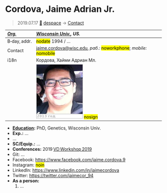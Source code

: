 # Cordova, Jaime Adrian Jr.
> 2019.07.17 [🚀](../index/index.md) [despace](index.md) → [Contact](contact.md)

|*[Org.](contact.md)*|*[Wisconsin Univ.](zz_wisconsin_univ.md), US.*|
|:--|:--|
|B‑day, addr.|<mark>nodate</mark> 1994 / …|
|Contact|<jaime.cordova@wisc.edu>, *раб.:* <mark>noworkphone</mark>; *mobile:* <mark>nomobile</mark>|
|i18n|Кордова, Хайми Адриан Мл.|
| |[![](f/contact/c/cordova1_photo_thumb.jpg)](f/contact/c/cordova1_photo.jpg) <mark>nosign</mark>|

   - **[Education](edu.md):** PhD, Genetics, Wisconsin Univ.
   - **Exp.:** …
   - …
   - **SC/Equip.:** …
   - **Conferences:** 2019 [VD Workshop 2019](vdws2019.md)
   - Git: …
   - Facebook: <https://www.facebook.com/jaime.cordova.9>
   - Instagram: <mark>noin</mark>
   - LinkedIn: <https://www.linkedin.com/in/jaimecordova>
   - Twitter: <https://twitter.com/jaimecor_94>
   - **As a person:**
      1. …
